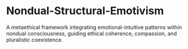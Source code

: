# Nondual-Structural-Emotivism
A metaethical framework integrating emotional-intuitive patterns within nondual consciousness, guiding ethical coherence, compassion, and pluralistic coexistence.
